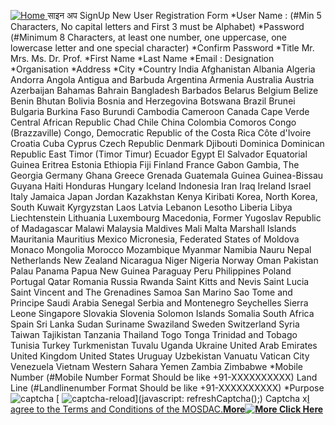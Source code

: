 [ ![Home](https://mosdac.gov.in/sites/default/files/mosdac_small.png) ](https://mosdac.gov.in/ "Home")
साइन अप SignUp
New User Registration Form
*User Name : (#Min 5 Characters, No capital letters and First 3 must be Alphabet)
*Password (#Minimum 8 Characters, at least one number, one uppercase, one lowercase letter and one special character)
*Confirm Password
*Title Mr. Mrs. Ms. Dr. Prof.
*First Name
*Last Name
*Email :
Designation
*Organisation
*Address
*City
*Country India Afghanistan Albania Algeria Andorra Angola Antigua and Barbuda Argentina Armenia Australia Austria Azerbaijan Bahamas Bahrain Bangladesh Barbados Belarus Belgium Belize Benin Bhutan Bolivia Bosnia and Herzegovina Botswana Brazil Brunei Bulgaria Burkina Faso Burundi Cambodia Cameroon Canada Cape Verde Central African Republic Chad Chile China Colombia Comoros Congo (Brazzaville) Congo, Democratic Republic of the Costa Rica Côte d'Ivoire Croatia Cuba Cyprus Czech Republic Denmark Djibouti Dominica Dominican Republic East Timor (Timor Timur) Ecuador Egypt El Salvador Equatorial Guinea Eritrea Estonia Ethiopia Fiji Finland France Gabon Gambia, The Georgia Germany Ghana Greece Grenada Guatemala Guinea Guinea-Bissau Guyana Haiti Honduras Hungary Iceland Indonesia Iran Iraq Ireland Israel Italy Jamaica Japan Jordan Kazakhstan Kenya Kiribati Korea, North Korea, South Kuwait Kyrgyzstan Laos Latvia Lebanon Lesotho Liberia Libya Liechtenstein Lithuania Luxembourg Macedonia, Former Yugoslav Republic of Madagascar Malawi Malaysia Maldives Mali Malta Marshall Islands Mauritania Mauritius Mexico Micronesia, Federated States of Moldova Monaco Mongolia Morocco Mozambique Myanmar Namibia Nauru Nepal Netherlands New Zealand Nicaragua Niger Nigeria Norway Oman Pakistan Palau Panama Papua New Guinea Paraguay Peru Philippines Poland Portugal Qatar Romania Russia Rwanda Saint Kitts and Nevis Saint Lucia Saint Vincent and The Grenadines Samoa San Marino Sao Tome and Principe Saudi Arabia Senegal Serbia and Montenegro Seychelles Sierra Leone Singapore Slovakia Slovenia Solomon Islands Somalia South Africa Spain Sri Lanka Sudan Suriname Swaziland Sweden Switzerland Syria Taiwan Tajikistan Tanzania Thailand Togo Tonga Trinidad and Tobago Tunisia Turkey Turkmenistan Tuvalu Uganda Ukraine United Arab Emirates United Kingdom United States Uruguay Uzbekistan Vanuatu Vatican City Venezuela Vietnam Western Sahara Yemen Zambia Zimbabwe
*Mobile Number (#Mobile Number Format Should be like +91-XXXXXXXXXX)
Land Line (#Landlinenumber Format Should be like +91-XXXXXXXXXX)
*Purpose
![captcha](https://mosdac.gov.in/signup/) [ ![captcha-reload](https://mosdac.gov.in/signup/img/refresh-icon.png)](javascript: refreshCaptcha\(\);)
Captcha
x[I agree to the Terms and Conditions of the MOSDAC.**More![More Click Here](https://mosdac.gov.in/signup/external-link.png)**](https://mosdac.gov.in/terms-conditions)
